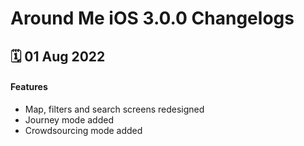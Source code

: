 # Around Me iOS 3.0.0 Changelogs

<h2>🗓 01 Aug 2022</h2>

#### Features
- Map, filters and search screens redesigned
- Journey mode added
- Crowdsourcing mode added